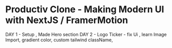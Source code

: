 # P r o d u c t i v Clone - Making Modern UI with NextJS / FramerMotion 

DAY 1 - Setup , Made Hero section
DAY 2 - Logo Ticker - fix Ui , learn Image Import, gradient color, custom tailwind className,   
 
 

